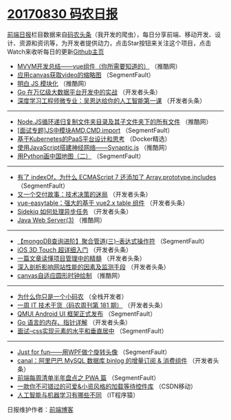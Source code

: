 # [20170830 码农日报](http://hao.caibaojian.com/date/2017/08/30)

[前端日报](http://caibaojian.com/c/news)栏目数据来自[码农头条](http://hao.caibaojian.com/)（我开发的爬虫），每日分享前端、移动开发、设计、资源和资讯等，为开发者提供动力，点击Star按钮来关注这个项目，点击Watch来收听每日的更新[Github主页](https://github.com/kujian/frontendDaily)
* [MVVM开发总结——vue组件（你所需要知道的）](http://hao.caibaojian.com/49587.html) （推酷网）
* [应用canvas获取video的缩略图](http://hao.caibaojian.com/49583.html) （SegmentFault）
* [明白 JS 模块化](http://hao.caibaojian.com/49584.html) （推酷网）
* [Go 在万亿级大数据平台开发中的实战](http://hao.caibaojian.com/49597.html) （开发者头条）
* [深度学习工程师微专业：吴恩达给你的人工智能第一课](http://hao.caibaojian.com/49600.html) （开发者头条）

***
* [Node.JS循环递归复制文件夹目录及其子文件夹下的所有文件](http://hao.caibaojian.com/49586.html) （推酷网）
* [[面试专题]JS中模块AMD,CMD,import](http://hao.caibaojian.com/49567.html) （SegmentFault）
* [基于Kubernetes的PaaS平台设计和思考](http://hao.caibaojian.com/49634.html) （Docker精选）
* [使用JavaScript搭建神经网络——Synaptic.js](http://hao.caibaojian.com/49589.html) （推酷网）
* [用Python画中国地图（二）](http://hao.caibaojian.com/49579.html) （SegmentFault）

***
* [有了 indexOf，为什么 ECMAScript 7 还添加了 Array.prototype.includes](http://hao.caibaojian.com/49569.html) （SegmentFault）
* [又一个交付故事：技术决策的迷局](http://hao.caibaojian.com/49607.html) （开发者头条）
* [vue-easytable：强大的基于 vue2.x table 组件](http://hao.caibaojian.com/49599.html) （开发者头条）
* [Sidekiq 如何处理异步任务](http://hao.caibaojian.com/49612.html) （开发者头条）
* [Java Web Server(3)](http://hao.caibaojian.com/49585.html) （推酷网）

***
* [【mongoDB查询进阶】聚合管道(三)&#8211;表达式操作符](http://hao.caibaojian.com/49575.html) （SegmentFault）
* [iOS 3D Touch 超详细入门](http://hao.caibaojian.com/49613.html) （开发者头条）
* [一篇文章读懂项目管理中的精髓](http://hao.caibaojian.com/49601.html) （开发者头条）
* [深入剖析影响网站性能的因素及监测手段](http://hao.caibaojian.com/49602.html) （开发者头条）
* [canvas自适应圆形时钟绘制](http://hao.caibaojian.com/49588.html) （推酷网）

***
* [为什么你只是一个小码农](http://hao.caibaojian.com/49635.html) （全栈开发者）
* [一周 IT 技术干货（码农周刊第 181 期）](http://hao.caibaojian.com/49594.html) （开发者头条）
* [QMUI Android UI 框架正式发布](http://hao.caibaojian.com/49581.html) （SegmentFault）
* [Go 语言的内存、指针详解](http://hao.caibaojian.com/49596.html) （开发者头条）
* [面试&#8211;css实现元素的水平和垂直居中](http://hao.caibaojian.com/49571.html) （SegmentFault）

***
* [Just for fun——用WPF做个旋转头像](http://hao.caibaojian.com/49582.html) （SegmentFault）
* [canal：阿里巴巴 MySQL 数据库 binlog 的增量订阅 &amp; 消费组件](http://hao.caibaojian.com/49598.html) （开发者头条）
* [前端每周清单半年盘点之 PWA 篇](http://hao.caibaojian.com/49574.html) （SegmentFault）
* [一款你不可错过的可爱&amp;小资风格的加载等待控件库](http://hao.caibaojian.com/49647.html) （CSDN移动）
* [人工智能与机器学习有哪些不同](http://hao.caibaojian.com/49650.html) （IT程序猿）

日报维护作者：[前端博客](http://caibaojian.com/) 